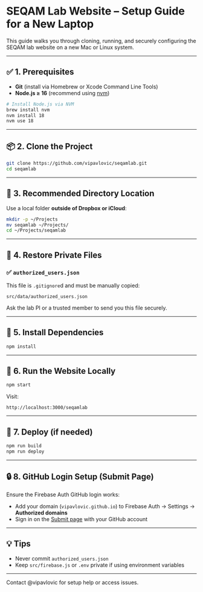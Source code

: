 # SEQAM Lab Website – Setup Guide for a New Laptop

This guide walks you through cloning, running, and securely configuring the SEQAM lab website on a new Mac or Linux system.

---

## ✅ 1. Prerequisites

- **Git** (install via Homebrew or Xcode Command Line Tools)
- **Node.js ≥ 16** (recommend using [nvm](https://github.com/nvm-sh/nvm))

```bash
# Install Node.js via NVM
brew install nvm
nvm install 18
nvm use 18
```

---

## 📦 2. Clone the Project

```bash
git clone https://github.com/vipavlovic/seqamlab.git
cd seqamlab
```

---

## 📂 3. Recommended Directory Location

Use a local folder **outside of Dropbox or iCloud**:

```bash
mkdir -p ~/Projects
mv seqamlab ~/Projects/
cd ~/Projects/seqamlab
```

---

## 🔐 4. Restore Private Files

### ✅ `authorized_users.json`
This file is `.gitignore`d and must be manually copied:

```
src/data/authorized_users.json
```

Ask the lab PI or a trusted member to send you this file securely.

---

## 🔑 5. Install Dependencies

```bash
npm install
```

---

## 🧪 6. Run the Website Locally

```bash
npm start
```

Visit:
```
http://localhost:3000/seqamlab
```

---

## 🚀 7. Deploy (if needed)

```bash
npm run build
npm run deploy
```

---

## 🔒 8. GitHub Login Setup (Submit Page)

Ensure the Firebase Auth GitHub login works:

- Add your domain (`vipavlovic.github.io`) to Firebase Auth → Settings → **Authorized domains**
- Sign in on the [Submit page](https://vipavlovic.github.io/seqamlab/submit) with your GitHub account

---

## 💡 Tips

- Never commit `authorized_users.json`
- Keep `src/firebase.js` or `.env` private if using environment variables

---

Contact @vipavlovic for setup help or access issues.
